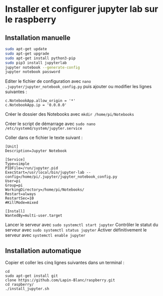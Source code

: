 # Installer et configurer jupyter lab sur le raspberry
## Installation manuelle
```bash
sudo apt-get update
sudo apt-get upgrade
sudo apt-get install python3-pip
sudo pip3 install jupyterlab
jupyter notebook --generate-config
jupyter notebook password
```
Editer le fichier de configuration avec `nano .jupyter/jupyter_notebook_config.py`
puis ajouter ou modifier les lignes suivantes :
```
c.NotebookApp.allow_origin = '*'
c.NotebookApp.ip = '0.0.0.0'
```
Créer le dossier des Notebooks avec `mkdir /home/pi/Notebooks`

Créer le script de démarrage avec `sudo nano /etc/systemd/system/jupyter.service`

Coller dans ce fichier le texte suivant :
```
[Unit]
Description=Jupyter Notebook

[Service]
Type=simple
PIDFile=/run/jupyter.pid
ExecStart=/usr/local/bin/jupyter-lab --config=/home/pi/.jupyter/jupyter_notebook_config.py
User=pi
Group=pi
WorkingDirectory=/home/pi/Notebooks/
Restart=always
RestartSec=10
#KillMode=mixed

[Install]
WantedBy=multi-user.target
```
Lancer le serveur avec `sudo systemctl start jupyter`
Contrôler le statut du serveur avec `sudo systemctl status jupyter`
Activer définitivement le serveur avec `systemctl enable jupyter`

## Installation automatique
Copier et coller les cinq lignes suivantes dans un terminal :
```
cd
sudo apt-get install git
clone https://github.com/Lapin-Blanc/raspberry.git
cd raspberry/
./install_jupyter.sh
```

